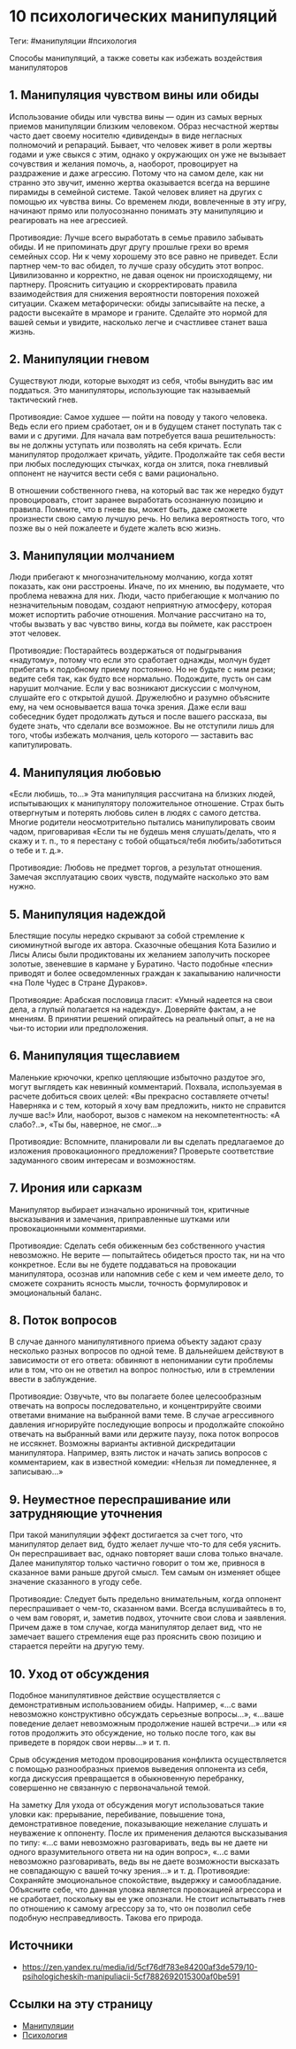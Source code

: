 # 10 психологических манипуляций

Теги: #манипуляции #психология 

Способы манипуляций, а также советы как избежать воздействия манипуляторов

## 1. Манипуляция чувством вины или обиды

Использование обиды или чувства вины — один из самых верных приемов манипуляции близким человеком. Образ несчастной жертвы часто дает своему носителю «дивиденды» в виде негласных полномочий и репараций. Бывает, что человек живет в роли жертвы годами и уже свыкся с этим, однако у окружающих он уже не вызывает сочувствия и желания помочь, а, наоборот, провоцирует на раздражение и даже агрессию. Потому что на самом деле, как ни странно это звучит, именно жертва оказывается всегда на вершине пирамиды в семейной системе. Такой человек влияет на других с помощью их чувства вины. Со временем люди, вовлеченные в эту игру, начинают прямо или полуосознанно понимать эту манипуляцию и реагировать на нее агрессией.

Противоядие: Лучше всего выработать в семье правило забывать обиды. И не припоминать друг другу прошлые грехи во время семейных ссор. Ни к чему хорошему это все равно не приведет. Если партнер чем-то вас обидел, то лучше сразу обсудить этот вопрос. Цивилизованно и корректно, не давая оценок ни происходящему, ни партнеру. Прояснить ситуацию и скорректировать правила взаимодействия для снижения вероятности повторения похожей ситуации. Скажем метафорически: обиды записывайте на песке, а радости высекайте в мраморе и граните. Сделайте это нормой для вашей семьи и увидите, насколько легче и счастливее станет ваша жизнь.

## 2. Манипуляции гневом

Существуют люди, которые выходят из себя, чтобы вынудить вас им поддаться. Это манипуляторы, использующие так называемый тактический гнев.

Противоядие: Самое худшее — пойти на поводу у такого человека. Ведь если его прием сработает, он и в будущем станет поступать так с вами и с другими. Для начала вам потребуется ваша решительность: вы не должны уступать или позволять на себя кричать. Если манипулятор продолжает кричать, уйдите. Продолжайте так себя вести при любых последующих стычках, когда он злится, пока гневливый оппонент не научится вести себя с вами рационально.

В отношении собственного гнева, на который вас так же нередко будут провоцировать, стоит заранее выработать осознанную позицию и правила. Помните, что в гневе вы, может быть, даже сможете произнести свою самую лучшую речь. Но велика вероятность того, что позже вы о ней пожалеете и будете жалеть всю жизнь.

## 3. Манипуляции молчанием

Люди прибегают к многозначительному молчанию, когда хотят показать, как они расстроены. Иначе, по их мнению, вы подумаете, что проблема неважна для них. Люди, часто прибегающие к молчанию по незначительным поводам, создают неприятную атмосферу, которая может испортить рабочие отношения. Молчание рассчитано на то, чтобы вызвать у вас чувство вины, когда вы поймете, как расстроен этот человек.

Противоядие: Постарайтесь воздержаться от подыгрывания «надутому», потому что если это сработает однажды, молчун будет прибегать к подобному приему постоянно. Но не будьте с ним резки; ведите себя так, как будто все нормально. Подождите, пусть он сам нарушит молчание. Если у вас возникают дискуссии с молчуном, слушайте его с открытой душой. Дружелюбно и разумно объясните ему, на чем основывается ваша точка зрения. Даже если ваш собеседник будет продолжать дуться и после вашего рассказа, вы будете знать, что сделали все возможное. Вы не отступили лишь для того, чтобы избежать молчания, цель которого — заставить вас капитулировать.

## 4. Манипуляция любовью

«Если любишь, то...» Эта манипуляция рассчитана на близких людей, испытывающих к манипулятору положительное отношение. Страх быть отвергнутым и потерять любовь силен в людях с самого детства. Многие родители неосмотрительно пытались манипулировать своим чадом, приговаривая «Если ты не будешь меня слушать/делать, что я скажу и т. п., то я перестану с тобой общаться/тебя любить/заботиться о тебе и т. д.».

Противоядие: Любовь не предмет торгов, а результат отношения. Замечая эксплуатацию своих чувств, подумайте насколько это вам нужно.

## 5. Манипуляция надеждой

Блестящие посулы нередко скрывают за собой стремление к сиюминутной выгоде их автора. Сказочные обещания Кота Базилио и Лисы Алисы были продиктованы их желанием заполучить поскорее золотые, звеневшие в кармане у Буратино. Часто подобные «песни» приводят и более осведомленных граждан к закапыванию наличности «на Поле Чудес в Стране Дураков».

Противоядие: Арабская пословица гласит: «Умный надеется на свои дела, а глупый полагается на надежду». Доверяйте фактам, а не мнениям. В принятии решений опирайтесь на реальный опыт, а не на чьи-то истории или предположения.

## 6. Манипуляция тщеславием

Маленькие крючочки, крепко цепляющие избыточно раздутое эго, могут выглядеть как невинный комментарий. Похвала, используемая в расчете добиться своих целей: «Вы прекрасно составляете отчеты! Наверняка и с тем, который я хочу вам предложить, никто не справится лучше вас!» Или, наоборот, вызов с намеком на некомпетентность: «А слабо?..», «Ты бы, наверное, не смог...»

Противоядие: Вспомните, планировали ли вы сделать предлагаемое до изложения провокационного предложения? Проверьте соответствие задуманного своим интересам и возможностям.

## 7. Ирония или сарказм

Манипулятор выбирает изначально ироничный тон, критичные высказывания и замечания, приправленные шутками или провокационными комментариями.

Противоядие: Сделать себя обиженным без собственного участия невозможно. Не верите — попытайтесь обидеться просто так, ни на что конкретное. Если вы не будете поддаваться на провокации манипулятора, осознав или напомнив себе с кем и чем имеете дело, то сможете сохранить ясность мысли, точность формулировок и эмоциональный баланс.

## 8. Поток вопросов

В случае данного манипулятивного приема объекту задают сразу несколько разных вопросов по одной теме. В дальнейшем действуют в зависимости от его ответа: обвиняют в непонимании сути проблемы или в том, что он не ответил на вопрос полностью, или в стремлении ввести в заблуждение.

Противоядие: Озвучьте, что вы полагаете более целесообразным отвечать на вопросы последовательно, и концентрируйте своими ответами внимание на выбранной вами теме. В случае агрессивного давления игнорируйте последующие вопросы и продолжайте спокойно отвечать на выбранный вами или держите паузу, пока поток вопросов не иссякнет. Возможны варианты активной дискредитации манипулятора. Например, взять листок и начать запись вопросов с комментарием, как в известной комедии: «Нельзя ли помедленнее, я записываю...»

## 9. Неуместное переспрашивание или затрудняющие уточнения

При такой манипуляции эффект достигается за счет того, что манипулятор делает вид, будто желает лучше что-то для себя уяснить. Он переспрашивает вас, однако повторяет ваши слова только вначале. Далее манипулятор только частично говорит о том же, привнося в сказанное вами раньше другой смысл. Тем самым он изменяет общее значение сказанного в угоду себе.

Противоядие: Следует быть предельно внимательным, когда оппонент переспрашивает о чем-то, сказанном вами. Всегда вслушивайтесь в то, о чем вам говорят, и, заметив подвох, уточните свои слова и заявления. Причем даже в том случае, когда манипулятор делает вид, что не замечает вашего стремления еще раз прояснить свою позицию и старается перейти на другую тему.

## 10. Уход от обсуждения

Подобное манипулятивное действие осуществляется с демонстративным использованием обиды. Например, «...с вами невозможно конструктивно обсуждать серьезные вопросы...», «...ваше поведение делает невозможным продолжение нашей встречи...» или «я готов продолжить это обсуждение, но только после того, как вы приведете в порядок свои нервы...» и т. п.

Срыв обсуждения методом провоцирования конфликта осуществляется с помощью разнообразных приемов выведения оппонента из себя, когда дискуссия превращается в обыкновенную перебранку, совершенно не связанную с первоначальной темой.

На заметку
Для ухода от обсуждения могут использоваться такие уловки как: прерывание, перебивание, повышение тона, демонстративное поведение, показывающие нежелание слушать и неуважение к оппоненту. После их применения делаются высказывания по типу: «...с вами невозможно разговаривать, ведь вы не даете ни одного вразумительного ответа ни на один вопрос», «...с вами невозможно разговаривать, ведь вы не даете возможности высказать не совпадающую с вашей точку зрения...» и т. д.
Противоядие: Сохраняйте эмоциональное спокойствие, выдержку и самообладание. Объясните себе, что данная уловка является провокацией агрессора и не сработает, поскольку вы ее уже опознали. Не стоит испытывать гнев по отношению к самому агрессору за то, что он позволил себе подобную несправедливость. Такова его природа.

## Источники

- https://zen.yandex.ru/media/id/5cf76df783e84200af3de579/10-psihologicheskih-manipuliacii-5cf7882692015300af0be591

## Ссылки на эту страницу

- [Манипуляции](%D0%9C%D0%B0%D0%BD%D0%B8%D0%BF%D1%83%D0%BB%D1%8F%D1%86%D0%B8%D0%B8.md)
- [Психология](%D0%9F%D1%81%D0%B8%D1%85%D0%BE%D0%BB%D0%BE%D0%B3%D0%B8%D1%8F.md)
